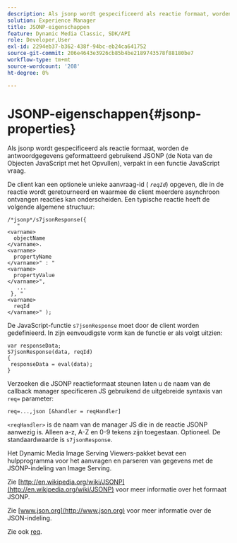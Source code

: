 ```yaml
---
description: Als jsonp wordt gespecificeerd als reactie formaat, worden de antwoordgegevens geformatteerd gebruikend JSONP (de Nota van de Objecten JavaScript met het Opvullen), verpakt in een functie JavaScript vraag.
solution: Experience Manager
title: JSONP-eigenschappen
feature: Dynamic Media Classic, SDK/API
role: Developer,User
exl-id: 2294eb37-b362-438f-94bc-eb24ca641752
source-git-commit: 206e4643e3926cb85b4be2189743578f88180be7
workflow-type: tm+mt
source-wordcount: '208'
ht-degree: 0%

---
```


# JSONP-eigenschappen{#jsonp-properties}

Als jsonp wordt gespecificeerd als reactie formaat, worden de antwoordgegevens geformatteerd gebruikend JSONP (de Nota van de Objecten JavaScript met het Opvullen), verpakt in een functie JavaScript vraag.

De client kan een optionele unieke aanvraag-id ( *`reqId`*) opgeven, die in de reactie wordt geretourneerd en waarmee de client meerdere asynchroon ontvangen reacties kan onderscheiden. Een typische reactie heeft de volgende algemene structuur:

```
/*jsonp*/s7jsonResponse({ 
   " 
<varname>
  objectName 
</varname>. 
<varname>
  propertyName 
</varname>" : " 
<varname>
  propertyValue 
</varname>", 
   ... 
 }, " 
<varname>
  reqId 
</varname>" );
```

De JavaScript-functie `s7jsonResponse` moet door de client worden gedefinieerd. In zijn eenvoudigste vorm kan de functie er als volgt uitzien:

```
var responseData; 
S7jsonResponse(data, reqId) 
{ 
 responseData = eval(data); 
}
```

Verzoeken die JSONP reactieformaat steunen laten u de naam van de callback manager specificeren JS gebruikend de uitgebreide syntaxis van `req=` parameter:

`req=...,json [&handler = reqHandler]`

`<reqHandler>` is de naam van de manager JS die in de reactie JSONP aanwezig is. Alleen a-z, A-Z en 0-9 tekens zijn toegestaan. Optioneel. De standaardwaarde is `s7jsonResponse`.

Het Dynamic Media Image Serving Viewers-pakket bevat een hulpprogramma voor het aanvragen en parseren van gegevens met de JSONP-indeling van Image Serving.

Zie [http://en.wikipedia.org/wiki/JSONP](http://en.wikipedia.org/wiki/JSONP) voor meer informatie over het formaat JSONP.

Zie [www.json.org](http://www.json.org) voor meer informatie over de JSON-indeling.

Zie ook [req](../../../../../../is-api/http-ref/image-serving-api-ref/c-http-protocol-reference/c-command-reference/r-req/r-req.md#reference-907cdb4a97034db7ad94695f25552e76).
